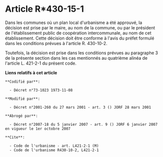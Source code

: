 # Article R*430-15-1

Dans les communes où un plan local d'urbanisme a été approuvé, la décision est prise par le maire, au nom de la commune, ou
par le président de l'établissement public de coopération intercommunale, au nom de cet établissement. Cette décision doit
être conforme à l'avis du préfet formulé dans les conditions prévues à l'article R. 430-10-2.

Toutefois, la décision est prise dans les conditions prévues au paragraphe 3 de la présente section dans les cas mentionnés
au quatrième alinéa de l'article L. 421-2-1 du présent code.

**Liens relatifs à cet article**

	**Codifié par**:

	  - Décret n°73-1023 1973-11-08

	**Modifié par**:

	  - Décret n°2001-260 du 27 mars 2001 - art. 3 () JORF 28 mars 2001

	**Abrogé par**:

	  - Décret n°2007-18 du 5 janvier 2007 - art. 9 () JORF 6 janvier 2007 en vigueur le 1er octobre 2007

	**Cite**:

	  - Code de l'urbanisme - art. L421-2-1 (M)
	  - Code de l'urbanisme R430-10-2, L421-2-1
